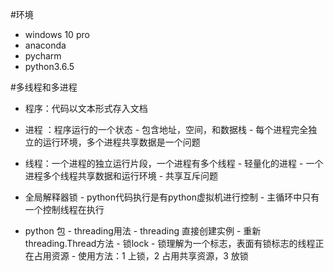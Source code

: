 #环境
-   windows 10 pro
-   anaconda
-   pycharm
-   python3.6.5

#多线程和多进程
-   程序：代码以文本形式存入文档

-   进程 ：程序运行的一个状态
        -  包含地址，空间，和数据栈
        -   每个进程完全独立的运行环境，多个进程共享数据是一个问题
  
-   线程：一个进程的独立运行片段，一个进程有多个线程
        -   轻量化的进程
        -   一个进程多个线程共享数据和运行环境
        -   共享互斥问题
 
-  全局解释器锁
        -   python代码执行是有python虚拟机进行控制
        -   主循环中只有一个控制线程在执行
 
-   python 包
        -   threading用法
                -   threading 直接创建实例
                -   重新threading.Thread方法
        -   锁lock
                -    锁理解为一个标志，表面有锁标志的线程正在占用资源
                -   使用方法：1  上锁，2    占用共享资源，3  放锁
